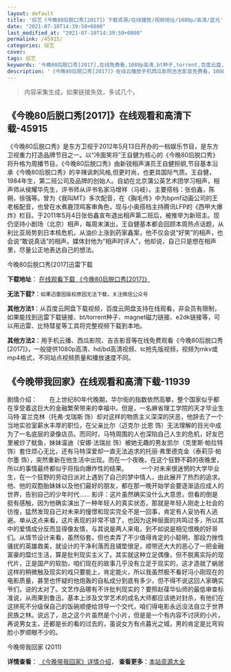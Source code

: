 ```yaml
---
layout: default
title: '综艺《今晚80后脱口秀[2017]》下载资源/在线播放/视频地址/1080p/高清/蓝光'
date: "2021-07-10T14:39:50+0800"
last_modified_at: "2021-07-10T14:39:50+0800"
permalink: /45915/
categories: 综艺
cover:
tags: 综艺
keywords: '今晚80后脱口秀[2017],在线免费看,1080p高清,bt种子,torrent,百度云盘,magnet,磁力链,迅雷下载资源'
description: '《今晚80后脱口秀[2017]》在线云播放手机西瓜影院吉吉影音免费看，1080p高清bd/hd未删减完整版和tc抢先枪版，mkv/mp4格式，附带bt/torrent种子、magnet/磁力链、百度云盘、网盘资源迅雷下载链接'
---
```


>内容采集生成，如果链接失效，多试几个。


## 《今晚80后脱口秀[2017]》在线观看和高清下载-45915

《今晚80后脱口秀》是东方卫视于2012年5月13日开办的一档娱乐节目，是东方卫视重力打造品牌节目之一。以“冷面笑将”王自健为核心的《今晚80后脱口秀》将升格为周播节目。《今晚80后脱口秀》由新锐相声演员王自健担纲,节目基本沿承《今晚80后脱口秀》的辛辣讽刺风格,但更时尚，也更具国际气质。王自健，1984年生，第二班公司及品牌的创始人。自幼在北京蒲公英艺术团学习相声，相声师从侯耀华先生，评书师从评书名家马增祥（马岐）。主要搭档：张伯鑫，陈朔，徐强等。曾为《我叫MT》多次配音，在《胸毛传》中为bpmf动画公司的王老板配音，也曾在水煮鹿顶鸡客串角色，现与小奥搭档主持腾讯LFP的《西甲大爆炸》栏目。于2011年5月4日张伯鑫宣布退出相声第二班后，被推举为新班主。现仍坚持小剧场（北京）相声，每周末演出，王自健基本都会回顾本周热点话题，从利比亚局势到日本核危机，从油价上涨到药家鑫案，他不仅会说“好笑”的相声，也会说“敢说真话”的相声。媒体封他为“相声时评人”，他却说，自己只是想在相声里，尽量公正地表达自己的想法。


今晚80后脱口秀[2017]迅雷下载

**下载地址**： [在线观看下载 《今晚80后脱口秀[2017]》](https://www.993dy.com//vod-detail-id-26621.html) 


**无法下载?**：`如果迅雷因版权原因无法下载，关注微信公众号 `

**其他方法1**：从百度云网盘下载视频，百度云网盘支持在线观看，非会员有限制，如果能找到迅雷下载链接、bt/torrent种子、magnet磁力链接、e2dk链接等，可以用迅雷、比特彗星等工具将完整视频下载到本地。

**其他方法2**：用手机云播、西瓜影院、吉吉影音等在线免费观看《今晚80后脱口秀[2017]》，一般提供1080p高清、hd/bd高清视频、tc抢先版视频，视频为mkv或mp4格式，不同站点视频质量和播放速度不同。


## 《今晚带我回家》在线观看和高清下载-11939

剧情介绍：　　在上世纪80年代晚期，华尔街的指数依然高攀，整个国家似乎都在享受着这巨大的金融繁荣带来的幸福中。但是，一名麻省理工学院的天才毕业生马特·富兰克林（托弗·戈瑞斯 饰）却对这样的物质主义深深的厌恶，他辞去了一个当地实验室薪水丰厚的职位，在父亲比尔（迈克尔·比恩 饰）无法理解的目光中成为了一名底层的录像店员。而同时，马特周围的人也深陷自己人生的危机，好友巴里被炒了鱿鱼，妹妹温迪（安娜·法瑞丝 饰）被她无趣的男友凯尔（克里斯·帕拉特 饰）套住烦心无比，还有马特深爱却一直无法追求的托丽·弗里德克金（泰莉莎·帕尔墨 饰），突然重新在他生活中出现。而在一个夜晚，在这个狂野不羁的夜晚里，所以的事情最终都似乎将指向爆炸性的结果。 　　一个对未来很迷惘的大学毕业生，在一个狂野的劳动日派对上遇到了自己的梦中情人，由此展开了热烈的追求。他、他的双胞胎妹妹以及他们最好的朋友，都在那一晚开始学会要逐渐适应成人的世界，告别自己的少年时代…… 影评：这片虽然确实没什么大意思，但看的倒是挺有感触，因为他确实演出了一种年轻人的真实状态，那就是年轻人刚走上社会的彷徨，猛然发现自己对未来的憧憬和现实完全不是一回事，肯定有人妥协有人逃避。单从这点来看，这片表现的非常不错了，也因为这种层面的共鸣过多，所以其中的爱情成分反而显得像友情，与其说是两人来电，到不如说是相见恨晚的好哥们。从情节设计来看，虽然俗套，但也卖弄了不少值得肯定的小聪明，那段力挫性骚扰的英雄救美，就设计的干净利落而且铺垫很足，顺带还大大的恶心了一把金融富豪的糜烂生活，算是批判现实主义了。其实就这种立足偶像，但不脱离实际的现代片，正是国产的软肋，咱们现在的故事几乎没有立足于现实的，这才造就了蜗居这样的稍微触及现实的戏只要能上，肯定能火，所以我虽然极不看好冯小刚现在的电影质量，甚至也怀疑的他炮轰的自私成分到底有多少，但不得不说这回人家确实爷们，说的太对了。文艺作品哪有不许批判现实的？要照赵葆华仙师的最低审查标准说，从雨果到鲁迅，基本上涉及文学艺术的成名大师都应该绝对封杀，有他们在这拼死不分级保自己的饭碗顺便给领导一个交代，咱们得电影永远没法自立于世界民族之林。说远了，总之这个片虽然是个小片，但是是一个有内容不讨厌的小片，再说男女主，还都是长的看的过去的，虽说女方有点暮光之城，男的肯定是比弯钩脸小罗顺眼不少的。


今晚带我回家 (2011)

**详情查看**： [《今晚带我回家》详情介绍](/movie/11939/)， **查看更多**：[本站资源大全](/movie/t/all/)

